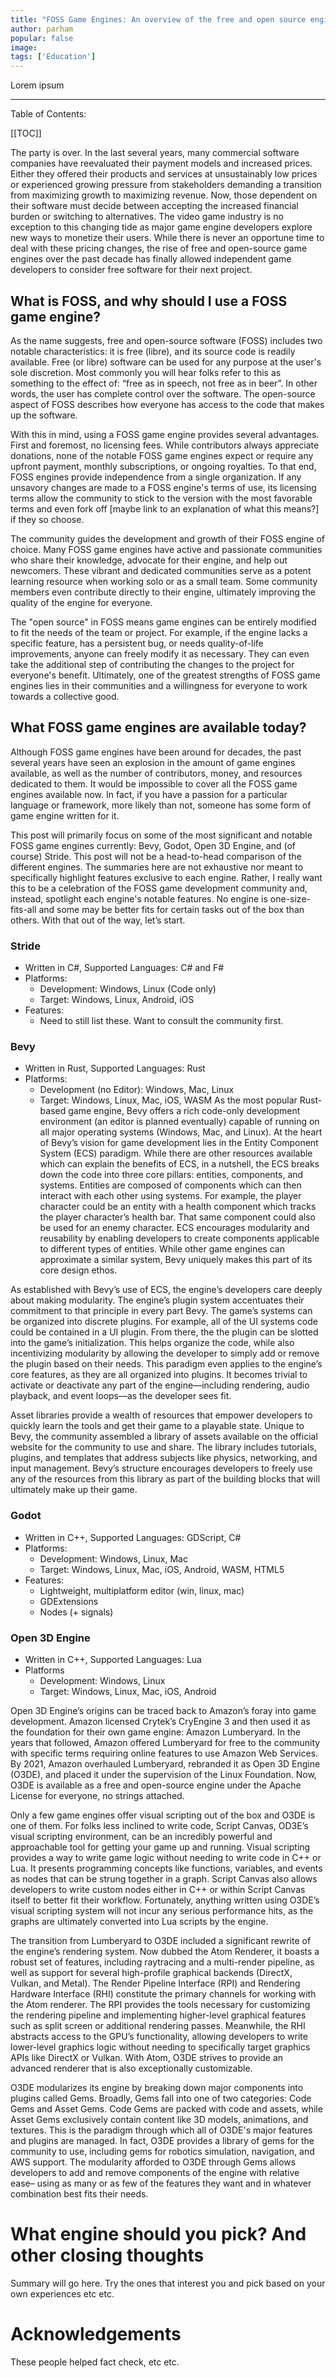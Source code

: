 ```yaml
---
title: "FOSS Game Engines: An overview of the free and open source engine community"
author: parham
popular: false
image: 
tags: ['Education']
---
```


Lorem ipsum

---

Table of Contents:

[[TOC]]

The party is over. In the last several years, many commercial software companies have reevaluated their payment models and increased prices. Either they offered their products and services at unsustainably low prices or experienced growing pressure from stakeholders demanding a transition from maximizing growth to maximizing revenue. Now, those dependent on their software must decide between accepting the increased financial burden or switching to alternatives. The video game industry is no exception to this changing tide as major game engine developers explore new ways to monetize their users. While there is never an opportune time to deal with these pricing changes, the rise of free and open-source game engines over the past decade has finally allowed independent game developers to consider free software for their next project.

## What is FOSS, and why should I use a FOSS game engine?

As the name suggests, free and open-source software (FOSS) includes two notable characteristics: it is free (libre), and its source code is readily available. Free (or libre) software can be used for any purpose at the user's sole discretion. Most commonly you will hear folks refer to this as something to the effect of: “free as in speech, not free as in beer”. In other words, the user has complete control over the software. The open-source aspect of FOSS describes how everyone has access to the code that makes up the software.

With this in mind, using a FOSS game engine provides several advantages. First and foremost, no licensing fees. While contributors always appreciate donations, none of the notable FOSS game engines expect or require any upfront payment, monthly subscriptions, or ongoing royalties. To that end, FOSS engines provide independence from a single organization. If any unsavory changes are made to a FOSS engine's terms of use, its licensing terms allow the community to stick to the version with the most favorable terms and even fork off [maybe link to an explanation of what this means?] if they so choose.

The community guides the development and growth of their FOSS engine of choice. Many FOSS game engines have active and passionate communities who share their knowledge, advocate for their engine, and help out newcomers. These vibrant and dedicated communities serve as a potent learning resource when working solo or as a small team. Some community members even contribute directly to their engine, ultimately improving the quality of the engine for everyone.

The "open source" in FOSS means game engines can be entirely modified to fit the needs of the team or project. For example, if the engine lacks a specific feature, has a persistent bug, or needs quality-of-life improvements, anyone can freely modify it as necessary. They can even take the additional step of contributing the changes to the project for everyone's benefit. Ultimately, one of the greatest strengths of FOSS game engines lies in their communities and a willingness for everyone to work towards a collective good.

## What FOSS game engines are available today?

Although FOSS game engines have been around for decades, the past several years have seen an explosion in the amount of game engines available, as well as the number of contributors, money, and resources dedicated to them. It would be impossible to cover all the FOSS game engines available now. In fact, if you have a passion for a particular language or framework, more likely than not, someone has some form of game engine written for it.

This post will primarily focus on some of the most significant and notable FOSS game engines currently: Bevy, Godot, Open 3D Engine, and (of course) Stride. This post will not be a head-to-head comparison of the different engines. The summaries here are not exhaustive nor meant to specifically highlight features exclusive to each engine. Rather, I really want this to be a celebration of the FOSS game development community and, instead, spotlight each engine's notable features. No engine is one-size-fits-all and some may be better fits for certain tasks out of the box than others. With that out of the way, let’s start.

### Stride 
* Written in C#, Supported Languages: C# and F#
* Platforms:
    * Development: Windows, Linux (Code only)
    * Target: Windows, Linux, Android, iOS
* Features:
    * Need to still list these. Want to consult the community first.

### Bevy
* Written in Rust, Supported Languages: Rust
* Platforms:
    * Development (no Editor): Windows, Mac, Linux
    * Target: Windows, Linux, Mac, iOS, WASM
As the most popular Rust-based game engine, Bevy offers a rich code-only development environment (an editor is planned eventually) capable of running on all major operating systems (Windows, Mac, and Linux). At the heart of Bevy’s vision for game development lies in the Entity Component System (ECS) paradigm. While there are other resources available which can explain the benefits of ECS, in a nutshell, the ECS breaks down the code into three core pillars: entities, components, and systems. Entities are composed of components which can then interact with each other using systems. For example, the player character could be an entity with a health component which tracks the player character’s health bar. That same component could also be used for an enemy character. ECS encourages modularity and reusability by enabling developers to create components applicable to different types of entities. While other game engines can approximate a similar system, Bevy uniquely makes this part of its core design ethos.

As established with Bevy’s use of ECS, the engine’s developers care deeply about making modularity. The engine’s plugin system accentuates their commitment to that principle in every part Bevy. The game’s systems can be organized into discrete plugins. For example, all of the UI systems code could be contained in a UI plugin. From there, the the plugin can be slotted into the game’s initialization. This helps organize the code, while also incentivizing modularity by allowing the developer to simply add or remove the plugin based on their needs. This paradigm even applies to the engine’s core features, as they are all organized into plugins. It becomes trivial to activate or deactivate any part of the engine—including rendering, audio playback, and event loops—as the developer sees fit.

Asset libraries provide a wealth of resources that empower developers to quickly learn the tools and get their game to a playable state. Unique to Bevy, the community assembled a library of assets available on the official website for the community to use and share. The library includes tutorials, plugins, and templates that address subjects like physics, networking, and input management. Bevy’s structure encourages developers to freely use any of the resources from this library as part of the building blocks that will ultimately make up their game.


### Godot
* Written in C++, Supported Languages: GDScript, C#
* Platforms:
    * Development: Windows, Linux, Mac
    * Target: Windows, Linux, Mac, iOS, Android, WASM, HTML5
* Features:
    * Lightweight, multiplatform editor (win, linux, mac)
    * GDExtensions
    * Nodes (+ signals)


### Open 3D Engine
* Written in C++, Supported Languages: Lua
* Platforms
    * Development: Windows, Linux
    * Target: Windows, Linux, Mac, iOS, Android

Open 3D Engine’s origins can be traced back to Amazon’s foray into game development. Amazon licensed Crytek’s CryEngine 3 and then used it as the foundation for their own game engine: Amazon Lumberyard. In the years that followed, Amazon offered Lumberyard for free to the community with specific terms requiring online features to use Amazon Web Services. By 2021, Amazon overhauled Lumberyard, rebranded it as Open 3D Engine (O3DE), and placed it under the supervision of the Linux Foundation. Now, O3DE is available as a free and open-source engine under the Apache License for everyone, no strings attached.

Only a few game engines offer visual scripting out of the box and O3DE is one of them. For folks less inclined to write code, Script Canvas, OD3E’s visual scripting environment, can be an incredibly powerful and approachable tool for getting your game up and running. Visual scripting provides a way to write game logic without needing to write code in C++ or Lua. It presents programming concepts like functions, variables, and events as nodes that can be strung together in a graph. Script Canvas also allows developers to write custom nodes either in C++ or within Script Canvas itself to better fit their workflow. Fortunately, anything written using O3DE’s visual scripting system will not incur any serious performance hits, as the graphs are ultimately converted into Lua scripts by the engine.

The transition from Lumberyard to O3DE included a significant rewrite of the engine’s rendering system. Now dubbed the Atom Renderer, it boasts a robust set of features, including raytracing and a multi-render pipeline, as well as support for several high-profile graphical backends (DirectX, Vulkan, and Metal). The Render Pipeline Interface (RPI) and Rendering Hardware Interface (RHI) constitute the primary channels for working with the Atom renderer. The RPI provides the tools necessary for customizing the rendering pipeline and implementing higher-level graphical features such as split screen or additional rendering passes. Meanwhile, the RHI abstracts access to the GPU’s functionality, allowing developers to write lower-level graphics logic without needing to specifically target graphics APIs like DirectX or Vulkan. With Atom, O3DE strives to provide an advanced renderer that is also exceptionally customizable.

O3DE modularizes its engine by breaking down major components into plugins called Gems. Broadly, Gems fall into one of two categories: Code Gems and Asset Gems. Code Gems are packed with code and assets, while Asset Gems exclusively contain content like 3D models, animations, and textures. This is the paradigm through which all of O3DE's major features and plugins are managed. In fact, O3DE provides a library of gems for the community to use, including gems for robotics simulation, navigation, and AWS support. The modularity afforded to O3DE through Gems allows developers to add and remove components of the engine with relative ease– using as many or as few of the features they want and in whatever combination best fits their needs.


# What engine should you pick? And other closing thoughts

Summary will go here. Try the ones that interest you and pick based on your own experiences etc etc.

# Acknowledgements

These people helped fact check, etc etc.